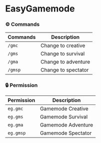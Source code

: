 # EasyGamemode

### ⚙️ Commands
| Commands | Description |
|---------|-------------|
| ```/gmc``` | Change to creative |
| ```/gms``` | Change to survival |
| ```/gma``` | Change to adventure |
| ```/gmsp``` | Change to spectator |

### 🔒 Permission
| Permission | Description |
|---------|-------------|
| ```eg.gmc``` | Gamemode Creative |
| ```eg.gms``` | Gamemode Survival |
| ```eg.gma``` | Gamemode Adventure |
| ```eg.gmsp``` | Gamemode Spectator |
